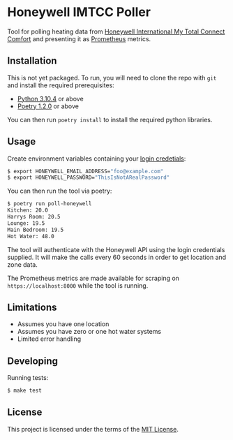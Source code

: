 # Honeywell IMTCC Poller

Tool for polling heating data from [Honeywell International My Total Connect Comfort](https://international.mytotalconnectcomfort.com/Account/Login) and presenting it as [Prometheus](https://prometheus.io/) metrics.

## Installation

This is not yet packaged. To run, you will need to clone the repo with `git` and install the required prerequisites:

* [Python 3.10.4](https://www.python.org/downloads/) or above
* [Poetry 1.2.0](https://python-poetry.org/docs/#installation) or above

You can then run `poetry install` to install the required python libraries.

## Usage

Create environment variables containing your [login credetials](https://international.mytotalconnectcomfort.com/Account/Login):

```bash
$ export HONEYWELL_EMAIL_ADDRESS="foo@example.com"
$ export HONEYWELL_PASSWORD="ThisIsNotARealPassword"
```

You can then run the tool via poetry:

```bash
$ poetry run poll-honeywell
Kitchen: 20.0
Harrys Room: 20.5
Lounge: 19.5
Main Bedroom: 19.5
Hot Water: 48.0
```

The tool will authenticate with the Honeywell API using the login credentials supplied. It will make the calls every 60 seconds in order to get location and zone data.

The Prometheus metrics are made available for scraping on `https://localhost:8000` while the tool is running.

## Limitations

- Assumes you have one location
- Assumes you have zero or one hot water systems
- Limited error handling

## Developing

Running tests:

```bash
$ make test
```
## License

This project is licensed under the terms of the [MIT License](./LICENSE.md).
